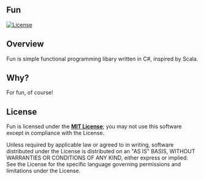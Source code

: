 ## Fun

[![License](https://img.shields.io/badge/license-MIT-lightgrey.svg)](https://raw.githubusercontent.com/sungiant/fun/master/LICENSE)

## Overview

Fun is simple functional programming libary written in C#, inspired by Scala.

## Why?

For fun, of course!

## License

Fun is licensed under the **[MIT License][mit]**; you may not use this software except in compliance with the License.

Unless required by applicable law or agreed to in writing, software
distributed under the License is distributed on an "AS IS" BASIS,
WITHOUT WARRANTIES OR CONDITIONS OF ANY KIND, either express or implied.
See the License for the specific language governing permissions and
limitations under the License.

[mit]: https://raw.githubusercontent.com/sungiant/fun/master/LICENSE
[fun_nuget]: https://www.nuget.org/packages/Fun/
[sources]: https://github.com/sungiant/fun/tree/master/source/fun/src/main/cs
